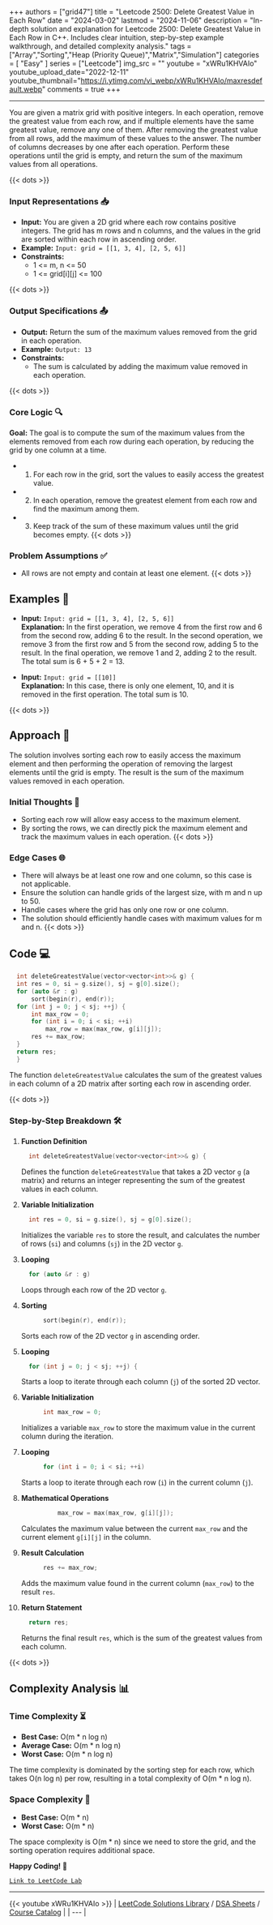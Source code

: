 
+++
authors = ["grid47"]
title = "Leetcode 2500: Delete Greatest Value in Each Row"
date = "2024-03-02"
lastmod = "2024-11-06"
description = "In-depth solution and explanation for Leetcode 2500: Delete Greatest Value in Each Row in C++. Includes clear intuition, step-by-step example walkthrough, and detailed complexity analysis."
tags = ["Array","Sorting","Heap (Priority Queue)","Matrix","Simulation"]
categories = [
    "Easy"
]
series = ["Leetcode"]
img_src = ""
youtube = "xWRu1KHVAIo"
youtube_upload_date="2022-12-11"
youtube_thumbnail="https://i.ytimg.com/vi_webp/xWRu1KHVAIo/maxresdefault.webp"
comments = true
+++



---
You are given a matrix grid with positive integers. In each operation, remove the greatest value from each row, and if multiple elements have the same greatest value, remove any one of them. After removing the greatest value from all rows, add the maximum of these values to the answer. The number of columns decreases by one after each operation. Perform these operations until the grid is empty, and return the sum of the maximum values from all operations.
<!--more-->
{{< dots >}}
### Input Representations 📥
- **Input:** You are given a 2D grid where each row contains positive integers. The grid has m rows and n columns, and the values in the grid are sorted within each row in ascending order.
- **Example:** `Input: grid = [[1, 3, 4], [2, 5, 6]]`
- **Constraints:**
	- 1 <= m, n <= 50
	- 1 <= grid[i][j] <= 100

{{< dots >}}
### Output Specifications 📤
- **Output:** Return the sum of the maximum values removed from the grid in each operation.
- **Example:** `Output: 13`
- **Constraints:**
	- The sum is calculated by adding the maximum value removed in each operation.

{{< dots >}}
### Core Logic 🔍
**Goal:** The goal is to compute the sum of the maximum values from the elements removed from each row during each operation, by reducing the grid by one column at a time.

- 1. For each row in the grid, sort the values to easily access the greatest value.
- 2. In each operation, remove the greatest element from each row and find the maximum among them.
- 3. Keep track of the sum of these maximum values until the grid becomes empty.
{{< dots >}}
### Problem Assumptions ✅
- All rows are not empty and contain at least one element.
{{< dots >}}
## Examples 🧩
- **Input:** `Input: grid = [[1, 3, 4], [2, 5, 6]]`  \
  **Explanation:** In the first operation, we remove 4 from the first row and 6 from the second row, adding 6 to the result. In the second operation, we remove 3 from the first row and 5 from the second row, adding 5 to the result. In the final operation, we remove 1 and 2, adding 2 to the result. The total sum is 6 + 5 + 2 = 13.

- **Input:** `Input: grid = [[10]]`  \
  **Explanation:** In this case, there is only one element, 10, and it is removed in the first operation. The total sum is 10.

{{< dots >}}
## Approach 🚀
The solution involves sorting each row to easily access the maximum element and then performing the operation of removing the largest elements until the grid is empty. The result is the sum of the maximum values removed in each operation.

### Initial Thoughts 💭
- Sorting each row will allow easy access to the maximum element.
- By sorting the rows, we can directly pick the maximum element and track the maximum values in each operation.
{{< dots >}}
### Edge Cases 🌐
- There will always be at least one row and one column, so this case is not applicable.
- Ensure the solution can handle grids of the largest size, with m and n up to 50.
- Handle cases where the grid has only one row or one column.
- The solution should efficiently handle cases with maximum values for m and n.
{{< dots >}}
## Code 💻
```cpp
  int deleteGreatestValue(vector<vector<int>>& g) {
  int res = 0, si = g.size(), sj = g[0].size();
  for (auto &r : g)
      sort(begin(r), end(r));
  for (int j = 0; j < sj; ++j) {
      int max_row = 0;
      for (int i = 0; i < si; ++i) 
          max_row = max(max_row, g[i][j]);
      res += max_row;
  }
  return res;
  }
```

The function `deleteGreatestValue` calculates the sum of the greatest values in each column of a 2D matrix after sorting each row in ascending order.

{{< dots >}}
### Step-by-Step Breakdown 🛠️
1. **Function Definition**
	```cpp
	  int deleteGreatestValue(vector<vector<int>>& g) {
	```
	Defines the function `deleteGreatestValue` that takes a 2D vector `g` (a matrix) and returns an integer representing the sum of the greatest values in each column.

2. **Variable Initialization**
	```cpp
	  int res = 0, si = g.size(), sj = g[0].size();
	```
	Initializes the variable `res` to store the result, and calculates the number of rows (`si`) and columns (`sj`) in the 2D vector `g`.

3. **Looping**
	```cpp
	  for (auto &r : g)
	```
	Loops through each row of the 2D vector `g`.

4. **Sorting**
	```cpp
	      sort(begin(r), end(r));
	```
	Sorts each row of the 2D vector `g` in ascending order.

5. **Looping**
	```cpp
	  for (int j = 0; j < sj; ++j) {
	```
	Starts a loop to iterate through each column (`j`) of the sorted 2D vector.

6. **Variable Initialization**
	```cpp
	      int max_row = 0;
	```
	Initializes a variable `max_row` to store the maximum value in the current column during the iteration.

7. **Looping**
	```cpp
	      for (int i = 0; i < si; ++i) 
	```
	Starts a loop to iterate through each row (`i`) in the current column (`j`).

8. **Mathematical Operations**
	```cpp
	          max_row = max(max_row, g[i][j]);
	```
	Calculates the maximum value between the current `max_row` and the current element `g[i][j]` in the column.

9. **Result Calculation**
	```cpp
	      res += max_row;
	```
	Adds the maximum value found in the current column (`max_row`) to the result `res`.

10. **Return Statement**
	```cpp
	  return res;
	```
	Returns the final result `res`, which is the sum of the greatest values from each column.

{{< dots >}}
## Complexity Analysis 📊
### Time Complexity ⏳
- **Best Case:** O(m * n log n)
- **Average Case:** O(m * n log n)
- **Worst Case:** O(m * n log n)

The time complexity is dominated by the sorting step for each row, which takes O(n log n) per row, resulting in a total complexity of O(m * n log n).

### Space Complexity 💾
- **Best Case:** O(m * n)
- **Worst Case:** O(m * n)

The space complexity is O(m * n) since we need to store the grid, and the sorting operation requires additional space.

**Happy Coding! 🎉**


[`Link to LeetCode Lab`](https://leetcode.com/problems/delete-greatest-value-in-each-row/description/)

---
{{< youtube xWRu1KHVAIo >}}
| [LeetCode Solutions Library](https://grid47.xyz/leetcode/) / [DSA Sheets](https://grid47.xyz/sheets/) / [Course Catalog](https://grid47.xyz/courses/) |
| --- |
